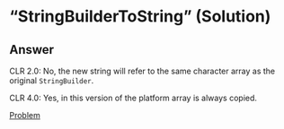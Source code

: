 # “StringBuilderToString” (Solution)

## Answer

CLR 2.0: No, the new string will refer to the same character array as the original `StringBuilder`.

CLR 4.0: Yes, in this version of the platform array is always copied.

[Problem](./StringBuilderToString-P.md)